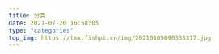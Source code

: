 ```yaml
---
title: 分类
date: 2021-07-20 16:58:05
type: "categories"
top_img: https://tmx.fishpi.cn/img/20210105090333317.jpg
---
```

